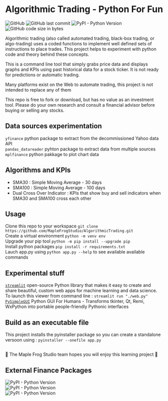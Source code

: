 # Algorithmic Trading - Python For Fun 

![GitHub](https://img.shields.io/github/license/MapleFrogStudio/AlgorithmicTrading?style=plastic)
![GitHub last commit](https://img.shields.io/github/last-commit/MapleFrogStudio/AlgorithmicTrading?style=plastic)
![PyPI - Python Version](https://img.shields.io/badge/python-3.4%2B-blue?color=blue&style=plastic)
![GitHub code size in bytes](https://img.shields.io/github/languages/code-size/MapleFrogStudio/AlgorithmicTrading?logo=github&style=plastic)  
  
  
Algorithmic trading (also called automated trading, black-box trading, or algo-trading) uses a coded functions to implement well defined sets of instructions to place trades. This project helps to experiment with python code and theory behind these concepts.  
  
This is a command line tool that simply grabs price data and displays graphs and KPIs using past historical data for a stock ticker. It is not ready for predictions or automatic trading.  
  
Many platforms exist on the Web to automate trading, this project is not intended to replace any of them  
  
This repo is free to fork or download, but has no value as an investment tool. Please do your own research and consult a financial advisor before buying or selling any stocks.  
   
## Data sources experimentation
` yfinance ` python package to extract from the decommissioned Yahoo data API  
` pandas_datareader ` pyhton package to extract data from multiple sources  
` mplfinance ` python pakkage to plot chart data  

## Algorithms and KPIs
- SMA30 : Simple Moving Average - 30 days
- SMA100 : Simple Moving Average - 100 days
- Dual Cross Over Indicator : KPIs that show buy and sell indicators when SMA30 and SMA100 cross each other

## Usage
Clone this repo to your workspace ` git clone https://github.com/MapleFrogStudio/AlgorithmicTrading.git `  
Create a virtual environment ` python -m venv env `  
Upgrade your pip tool ` python -m pip install --upgrade pip `  
Install python packages ` pip install -r requirements.txt `  
Lauch app.py using ` python app.py --help ` to see available available commands

## Experimental stuff
[` streamlit `](https://docs.streamlit.io/en/stable/) open-source Python library that makes it easy to create and share beautiful, custom web apps for machine learning and data science. To launch this viewer from command line : ` streamlit run "./web.py" `  
[` PySimpleGUI `](https://pysimplegui.readthedocs.io/en/latest/) Python GUI For Humans - Transforms tkinter, Qt, Remi, WxPython into portable people-friendly Pythonic interfaces

## Build as an executable file
This project installs the pyinstaller package so you can create a standalone versoon using : ` pyinstaller --onefile app.py `  
  
##     
:frog:  The Maple Frog Studio team hopes you will enjoy this learning project  :frog:  

## External Finance Packages
![PyPI - Python Version](https://img.shields.io/pypi/pyversions/mplfinance?label=mplfinance&logo=pypi&style=plastic)  
![PyPI - Python Version](https://img.shields.io/pypi/pyversions/pandas-datareader?label=pandas-datareader&logo=pypi&style=plastic)   
![PyPI - Python Version](https://img.shields.io/pypi/pyversions/yfinance?label=yfinance&logo=pypi&style=plastic)  

